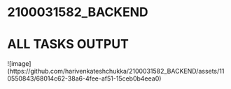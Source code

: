 # 2100031582_BACKEND

<h1>ALL TASKS OUTPUT</h1>
![image](https://github.com/harivenkateshchukka/2100031582_BACKEND/assets/110550843/68014c62-38a6-4fee-af51-15ceb0b4eea0)
